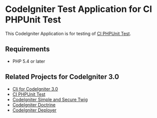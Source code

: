 # CodeIgniter Test Application for CI PHPUnit Test

This CodeIgniter Application is for testing of [CI PHPUnit Test](https://github.com/kenjis/ci-phpunit-test).

## Requirements

* PHP 5.4 or later

## Related Projects for CodeIgniter 3.0

* [Cli for CodeIgniter 3.0](https://github.com/kenjis/codeigniter-cli)
* [CI PHPUnit Test](https://github.com/kenjis/ci-phpunit-test)
* [CodeIgniter Simple and Secure Twig](https://github.com/kenjis/codeigniter-ss-twig)
* [CodeIgniter Doctrine](https://github.com/kenjis/codeigniter-doctrine)
* [CodeIgniter Deployer](https://github.com/kenjis/codeigniter-deployer)
